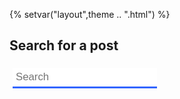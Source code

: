 {%
setvar("layout",theme .. ".html")
%}

## Search for a post

<style>
	input[type=text]#search{
		border: none;
		outline: none;
		border-bottom: 3px solid #36f;
		padding: 5px;
		margin: 5px;
		font-size: 1.2em;
	}
</style>
<input id="search" placeholder="Search" type="text"/>
<div id="results"></div>

<script>
	let posts = [
	{% for i in pairs(posts) do %}
		{
			title: `{{ posts[i].title }}`,
			url: `{{ string.gsub(posts[i].url,"\\","/") }}`,
			description: `{{ posts[i].description }}`
		},
	{% end %}
	];

	search.onkeyup = () => {
		let query = search.value;
		let s = [];
		if(query === ""){
			results.innerHTML = "";
			return;
		}
		for(let i = 0;i < posts.length;i++){
			if(
				posts[i].title.toLowerCase().indexOf(query) !== -1 ||
				posts[i].description.toLowerCase().indexOf(query) !== -1
			){
				s.push(`
					<a href="${posts[i].url}">
					<div class='card'>
						<h3 class='title'>${posts[i].title}</h3>
						<p>
							${posts[i].description}
						</p>
					</div>
					</a>
				`)
			}
		}
		results.innerHTML = s.join("");
	}
</script>

<!-- 100% privacy-first analytics -->
<script async defer src="https://scripts.simpleanalyticscdn.com/latest.js"></script>
<noscript><img src="https://queue.simpleanalyticscdn.com/noscript.gif" alt="" referrerpolicy="no-referrer-when-downgrade" /></noscript>